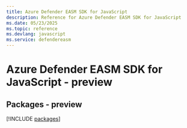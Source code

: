 ```yaml
---
title: Azure Defender EASM SDK for JavaScript
description: Reference for Azure Defender EASM SDK for JavaScript
ms.date: 05/23/2025
ms.topic: reference
ms.devlang: javascript
ms.service: defendereasm
---
```

# Azure Defender EASM SDK for JavaScript - preview
## Packages - preview
[!INCLUDE [packages](defender-easm-index.md)]
